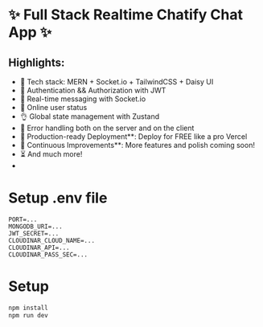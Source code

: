# ✨ Full Stack Realtime Chatify Chat App ✨
## Highlights:
- 🌟 Tech stack: MERN + Socket.io + TailwindCSS + Daisy UI
- 🎃 Authentication && Authorization with JWT
- 👾 Real-time messaging with Socket.io
- 🚀 Online user status
- 👌 Global state management with Zustand
- 🐞 Error handling both on the server and on the client
- 🚢 Production-ready Deployment**: Deploy for FREE like a pro Vercel 
- 🔄 Continuous Improvements**: More features and polish coming soon! 
- ⏳ And much more!
- 
# Setup .env file
```
PORT=...
MONGODB_URI=...
JWT_SECRET=...
CLOUDINAR_CLOUD_NAME=...
CLOUDINAR_API=...
CLOUDINAR_PASS_SEC=...
```

# Setup

```bash
npm install
npm run dev
```
